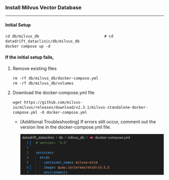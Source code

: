 ### Install Milvus Vector Database
---
#### Initial Setup
    cd db/milvus_db                             # cd datadrift_dataclinic/db/milvus_db
    docker compose up -d


#### If the initial setup fails, 

1. Remove existing files
    ```
    rm -rf db/milvus_db/docker-compose.yml
    rm -rf db/milvus_db/volumes
    ```

2. Download the docker-compose.yml file
    ```
    wget https://github.com/milvus-io/milvus/releases/download/v2.3.1/milvus-standalone-docker-compose.yml -O docker-compose.yml
    ```
    - [Additional Troubleshooting] If errors still occur, comment out the version line in the docker-compose.yml file.
        
        ![example-fix_milvus_yaml](img/fix_milvus_yaml.png)